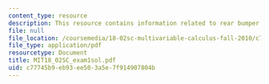 ```yaml
---
content_type: resource
description: This resource contains information related to rear bumper.
file: null
file_location: /coursemedia/18-02sc-multivariable-calculus-fall-2010/c77745b9eb93ee503a5e7f914907804b_MIT18_02SC_exam1sol.pdf
file_type: application/pdf
resourcetype: Document
title: MIT18_02SC_exam1sol.pdf
uid: c77745b9-eb93-ee50-3a5e-7f914907804b
---
```

